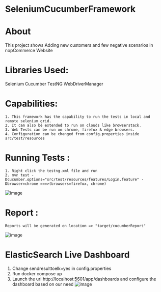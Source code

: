 # SeleniumCucumberFramework


# About

This project shows Adding new customers and few negative scenarios in nopCommerce Website

# Libraries Used:

Selenium
Cucumber
TestNG
WebDriverManager

# Capabilities:
    1. This framework has the capability to run the tests in local and remote selenium grid.
    2. It can also be extended to run on clouds like browserstack.
    3. Web Tests can be run on chrome, firefox & edge browsers.
    4. Configuration can be changed from config.properties inside src/test/resources

# Running Tests :
    1. Right click the testng.xml file and run
    2. mvn test -Dcucumber.options="src/test/resources/features/Login.feature" -Dbrowser=chrome ===>(browsers=firefox, chrome)
![image](https://user-images.githubusercontent.com/62211370/159868917-8d40b29c-2d74-4ee3-8fd7-0b0c03682fa7.png)



# Report :
    Reports will be generated on location => "target/cucumberReport"

![image](https://user-images.githubusercontent.com/62211370/160762922-dacd765b-a0ff-453b-9d88-c821420fe078.png)

# ElasticSearch Live Dashboard
1. Change sendresulttoelk=yes in config.properties
2. Run docker compose up
3. Launch the url http://localhost:5601/app/dashboards and configure the dashboard based on our need
    ![image](https://user-images.githubusercontent.com/62211370/164709500-7e23db48-e6b8-41d7-84ff-e2a7798569a9.png)


